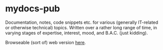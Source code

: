 mydocs-pub
==========

Documentation, notes, code snippets etc. for various (generally IT-related or otherwise technical)
topics. Written over a rather long range of time, in varying stages of expertise, interest, mood,
and B.A.C. (just kidding).

Browseable (sort of) web version [here](http://multi-io.github.io/mydocs-pub/ "Project Page").
